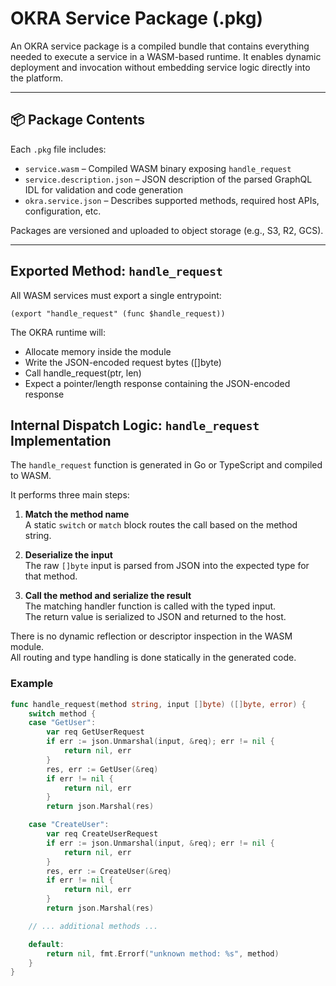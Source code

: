 # OKRA Service Package (.pkg)

An OKRA service package is a compiled bundle that contains everything needed to execute a service in a WASM-based runtime. It enables dynamic deployment and invocation without embedding service logic directly into the platform.

---

## 📦 Package Contents

Each `.pkg` file includes:

- `service.wasm` – Compiled WASM binary exposing `handle_request`
- `service.description.json` – JSON description of the parsed GraphQL IDL for validation and code generation
- `okra.service.json` – Describes supported methods, required host APIs, configuration, etc.

Packages are versioned and uploaded to object storage (e.g., S3, R2, GCS).

---

## Exported Method: `handle_request`

All WASM services must export a single entrypoint:

```wasm
(export "handle_request" (func $handle_request))
```

The OKRA runtime will:
* Allocate memory inside the module
* Write the JSON-encoded request bytes ([]byte)
* Call handle_request(ptr, len)
* Expect a pointer/length response containing the JSON-encoded response

## Internal Dispatch Logic: `handle_request` Implementation

The `handle_request` function is generated in Go or TypeScript and compiled to WASM.

It performs three main steps:

1. **Match the method name**  
   A static `switch` or `match` block routes the call based on the method string.

2. **Deserialize the input**  
   The raw `[]byte` input is parsed from JSON into the expected type for that method.

3. **Call the method and serialize the result**  
   The matching handler function is called with the typed input.  
   The return value is serialized to JSON and returned to the host.

There is no dynamic reflection or descriptor inspection in the WASM module.  
All routing and type handling is done statically in the generated code.

### Example

```go
func handle_request(method string, input []byte) ([]byte, error) {
    switch method {
    case "GetUser":
        var req GetUserRequest
        if err := json.Unmarshal(input, &req); err != nil {
            return nil, err
        }
        res, err := GetUser(&req)
        if err != nil {
            return nil, err
        }
        return json.Marshal(res)

    case "CreateUser":
        var req CreateUserRequest
        if err := json.Unmarshal(input, &req); err != nil {
            return nil, err
        }
        res, err := CreateUser(&req)
        if err != nil {
            return nil, err
        }
        return json.Marshal(res)

    // ... additional methods ...

    default:
        return nil, fmt.Errorf("unknown method: %s", method)
    }
}
```